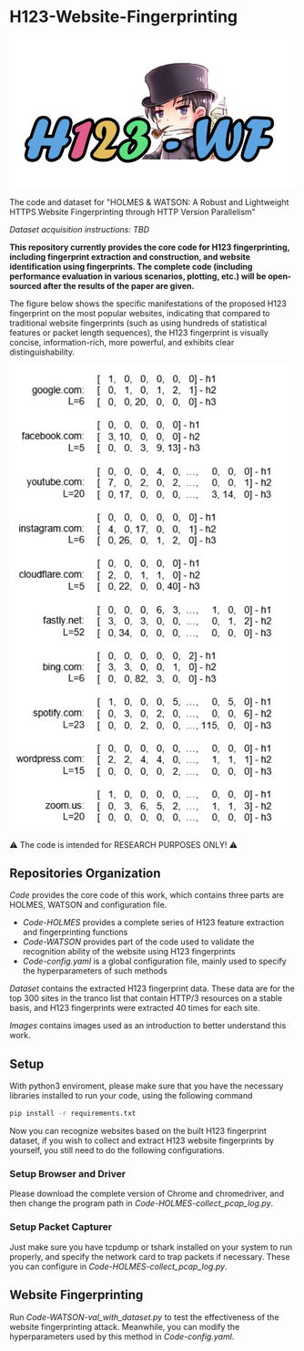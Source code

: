 # H123-Website-Fingerprinting
<p align="center">
  <img src="images/icon.png" alt="My Image" width="550">
</p>

The code and dataset for "HOLMES & WATSON: A Robust and Lightweight HTTPS Website Fingerprinting through HTTP Version Parallelism"

*Dataset acquisition instructions: TBD*


**This repository currently provides the core code for H123 fingerprinting, including fingerprint extraction and construction, and website identification using fingerprints. The complete code (including performance evaluation in various scenarios, plotting, etc.) will be open-sourced after the results of the paper are given.**

The figure below shows the specific manifestations of the proposed H123 fingerprint on the most popular websites, indicating that compared to traditional website fingerprints (such as using hundreds of statistical features or packet length sequences), the H123 fingerprint is visually concise, information-rich, more powerful, and exhibits clear distinguishability.
<p align="center">
  <img src="images/H123_sample.png" alt="My Image" width="550">
</p>

⚠️ The code is intended for RESEARCH PURPOSES ONLY! ⚠️ 

## Repositories Organization
*Code* provides the core code of this work, which contains three parts are HOLMES, WATSON and configuration file. 
- *Code-HOLMES* provides a complete series of H123 feature extraction and fingerprinting functions
- *Code-WATSON* provides part of the code used to validate the recognition ability of the website using H123 fingerprints
- *Code-config.yaml* is a global configuration file, mainly used to specify the hyperparameters of such methods

*Dataset* contains the extracted H123 fingerprint data. These data are for the top 300 sites in the tranco list that contain HTTP/3 resources on a stable basis, and H123 fingerprints were extracted 40 times for each site.

*Images* contains images used as an introduction to better understand this work.

## Setup
With python3 enviroment, please make sure that you have the necessary libraries installed to run your code, using the following command

```bash
pip install -r requirements.txt
```

Now you can recognize websites based on the built H123 fingerprint dataset, if you wish to collect and extract H123 website fingerprints by yourself, you still need to do the following configurations.
### Setup Browser and Driver
Please download the complete version of Chrome and chromedriver, and then change the program path in *Code-HOLMES-collect_pcap_log.py*.

### Setup Packet Capturer
Just make sure you have tcpdump or tshark installed on your system to run properly, and specify the network card to trap packets if necessary. These you can configure in *Code-HOLMES-collect_pcap_log.py*.

## Website Fingerprinting
Run *Code-WATSON-val_with_dataset.py* to test the effectiveness of the website fingerprinting attack. Meanwhile, you can modify the hyperparameters used by this method in *Code-config.yaml*.

